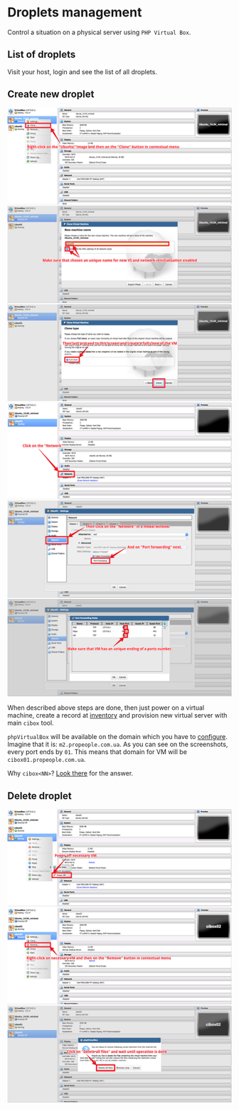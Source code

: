 # Droplets management

Control a situation on a physical server using `PHP Virtual Box`.

## List of droplets

Visit your host, login and see the list of all droplets.

## Create new droplet

![Clone original VM](../screenshots/droplet/create/vbox1.png)
![Set an unique name and network reinitialization](../screenshots/droplet/create/vbox2.png)
![Finish cloning](../screenshots/droplet/create/vbox3.png)
![Click on the Network](../screenshots/droplet/create/vbox4.png)
![Click on the Port forwarding](../screenshots/droplet/create/vbox5.png)
![Configure ports](../screenshots/droplet/create/vbox6.png)

When described above steps are done, then just power on a virtual machine, create a record at [inventory](/inventory#L7-L8) and provision new virtual server with main `cibox` tool.

`phpVirtualBox` will be available on the domain which you have to [configure](../../matrix.yml#L5). Imagine that it is: `m2.propeople.com.ua`. As you can see on the screenshots, every port ends by `01`. This means that domain for VM will be `cibox01.propeople.com.ua`.

Why `cibox<NN>`? [Look there](../../matrix.yml#L6) for the answer.

## Delete droplet

![Power off VM](../screenshots/droplet/delete/vbox1.png)
![Remove VM](../screenshots/droplet/delete/vbox2.png)
![Confirm removal](../screenshots/droplet/delete/vbox3.png)
